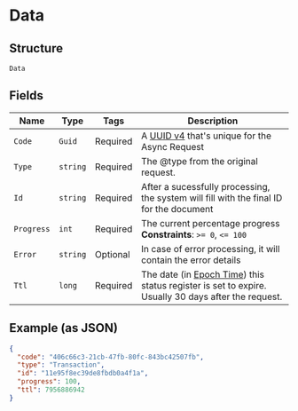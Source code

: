 
# Data

## Structure

`Data`

## Fields

| Name | Type | Tags | Description |
|  --- | --- | --- | --- |
| `Code` | `Guid` | Required | A [UUID v4](https://datatracker.ietf.org/doc/html/rfc4122) that's unique for the Async Request |
| `Type` | `string` | Required | The @type from the original request. |
| `Id` | `string` | Required | After a sucessfully processing, the system will fill with the final ID for the document |
| `Progress` | `int` | Required | The current percentage progress<br>**Constraints**: `>= 0`, `<= 100` |
| `Error` | `string` | Optional | In case of error processing, it will contain the error details |
| `Ttl` | `long` | Required | The date (in [Epoch Time](https://en.wikipedia.org/wiki/Unix_time)) this status register is set to expire. Usually 30 days after the request. |

## Example (as JSON)

```json
{
  "code": "406c66c3-21cb-47fb-80fc-843bc42507fb",
  "type": "Transaction",
  "id": "11e95f8ec39de8fbdb0a4f1a",
  "progress": 100,
  "ttl": 7956886942
}
```

